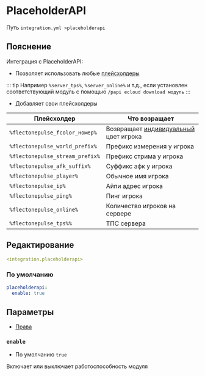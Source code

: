 # PlaceholderAPI
Путь `integration.yml >placeholderapi`

## Пояснение
Интеграция с PlaceholderAPI:
- Позволяет использовать любые [плейсхолдеры](https://github.com/PlaceholderAPI/PlaceholderAPI/wiki/Placeholders)

::: tip Например
`%server_tps%`, `%server_online%` и т.д., если установлен соответствующий модуль с помощью `/papi ecloud download модуль`
:::

- Добавляет свои плейсхолдеры

| Плейсхолдер                     | Что возращает                                                      |
|---------------------------------|--------------------------------------------------------------------|
| `%flectonepulse_fcolor_номер%`  | Возвращает [индивидуальный](/ru/message/format/color/) цвет игрока |
| `%flectonepulse_world_prefix%`  | Префикс измерения у игрока                                         |
| `%flectonepulse_stream_prefix%` | Префикс стрима у игрока                                            |
| `%flectonepulse_afk_suffix%`    | Суффикс афк у игрока                                               |
| `%flectonepulse_player%`        | Обычное имя игрока                                                 |
| `%flectonepulse_ip%`            | Айпи адрес игрока                                                  |
| `%flectonepulse_ping%`          | Пинг игрока                                                        |
| `%flectonepulse_online%`        | Количество игроков на сервере                                      |
| `%flectonepulse_tps%%`          | ТПС сервера                                                        |

## Редактирование
```yaml
<integration.placeholderapi>
```

### По умолчанию
```yaml
placeholderapi:
  enable: true
```

## Параметры

- [Права](/ru/permission/integration/placeholderapi/)

### `enable`
- По умолчанию `true`

Включает или выключает работоспособность модуля

